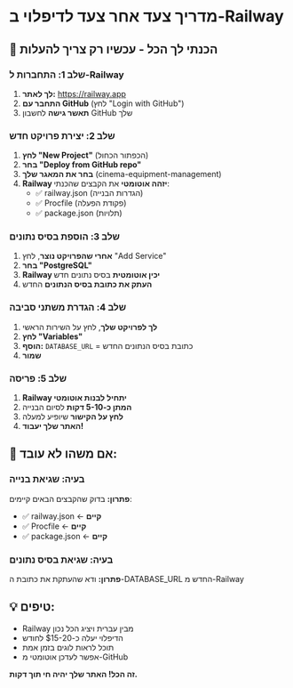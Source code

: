 # מדריך צעד אחר צעד לדיפלוי ב-Railway

## 🚀 הכנתי לך הכל - עכשיו רק צריך להעלות

### שלב 1: התחברות ל-Railway
1. **לך לאתר:** https://railway.app
2. **התחבר עם GitHub** (לחץ "Login with GitHub")
3. **תאשר גישה** לחשבון GitHub שלך

### שלב 2: יצירת פרויקט חדש
1. **לחץ "New Project"** (הכפתור הכחול)
2. **בחר "Deploy from GitHub repo"**
3. **בחר את המאגר שלך** (cinema-equipment-management)
4. **Railway יזהה אוטומטי** את הקבצים שהכנתי:
   - ✅ railway.json (הגדרות הבנייה)
   - ✅ Procfile (פקודת הפעלה)
   - ✅ package.json (תלויות)

### שלב 3: הוספת בסיס נתונים
1. **אחרי שהפרויקט נוצר**, לחץ "Add Service"
2. **בחר "PostgreSQL"**
3. **Railway יכין אוטומטית** בסיס נתונים חדש
4. **העתק את כתובת בסיס הנתונים** החדש

### שלב 4: הגדרת משתני סביבה
1. **לך לפרויקט שלך**, לחץ על השירות הראשי
2. **לחץ "Variables"**
3. **הוסף:** `DATABASE_URL` = כתובת בסיס הנתונים החדש
4. **שמור**

### שלב 5: פריסה
1. **Railway יתחיל לבנות אוטומטי**
2. **המתן כ-5-10 דקות** לסיום הבנייה
3. **לחץ על הקישור** שיופיע למעלה
4. **האתר שלך יעבוד!**

## 🔧 אם משהו לא עובד:

### בעיה: שגיאת בנייה
**פתרון:** בדוק שהקבצים הבאים קיימים:
- ✅ railway.json ← **קיים**
- ✅ Procfile ← **קיים**  
- ✅ package.json ← **קיים**

### בעיה: שגיאת בסיס נתונים
**פתרון:** ודא שהעתקת את כתובת ה-DATABASE_URL החדש מ-Railway

## 💡 טיפים:
- Railway מבין עברית ויציג הכל נכון
- הדיפלוי יעלה כ-$15-20 לחודש
- תוכל לראות לוגים בזמן אמת
- אפשר לעדכן אוטומטי מ-GitHub

**זה הכל! האתר שלך יהיה חי תוך דקות.**